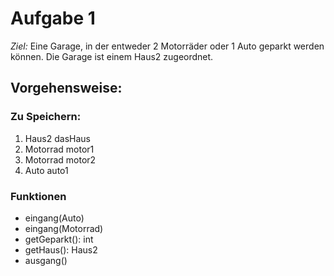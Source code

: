 # Aufgabe 1
*Ziel:* Eine Garage, in der entweder 2 Motorräder oder 1 Auto geparkt werden können. Die Garage ist einem Haus2 zugeordnet.

## Vorgehensweise:
### Zu Speichern:
1. Haus2 dasHaus
2. Motorrad motor1
3. Motorrad motor2
4. Auto auto1

### Funktionen
* eingang(Auto)
* eingang(Motorrad)
* getGeparkt(): int
* getHaus(): Haus2
* ausgang()
